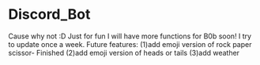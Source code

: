 # Discord_Bot
Cause why not :D
Just for fun
I will have more functions for B0b soon!
I try to update once a week. 
Future features: 
(1)add emoji version of rock paper scissor- Finished
(2)add emoji version of heads or tails
(3)add weather     